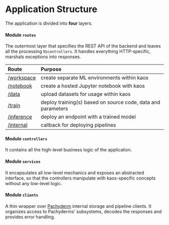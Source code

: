 # Application Structure

The application is divided into **four** layers.

#### Module `routes`

The outermost layer that specifies the REST API of the backend and leaves all the processing to`controllers`. It handles everything HTTP-specific, marshals exceptions into responses.

| Route | Purpose |
| :--- | :--- |
| [/workspace](workspace.md) | create separate ML environments within kaos |
| [/notebook](notebook.md) | create a hosted Jupyter notebook with kaos |
| [/data](kaos-api.md) | upload datasets for usage within kaos |
| [/train](train.md) | deploy training\(s\) based on source code, data and parameters |
| [/inference](inference.md) | deploy an endpoint with a trained model |
| [/internal](internal.md) | callback for deploying pipelines |

#### Module `controllers`

It contains all the high-level business logic of the application.

#### Module `services`

It encapsulates all low-level mechanics and exposes an abstracted interface, so that the controllers manipulate with kaos-specific concepts without any low-level logic.

#### Module `clients`

A thin wrapper over [Pachyderm](https://pachyderm.io/) internal storage and pipeline clients. It organizes access to Pachyderms' subsystems, decodes the responses and provides error handling.

